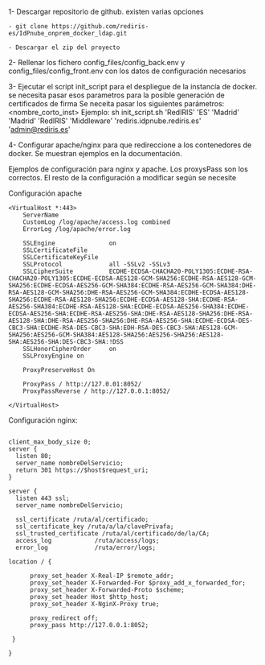 1- Descargar repositorio de github. existen varias opciones

    - git clone https://github.com/rediris-es/IdPnube_onprem_docker_ldap.git

    - Descargar el zip del proyecto

2- Rellenar los fichero config_files/config_back.env y config_files/config_front.env con los datos de configuración necesarios

3- Ejecutar el script init_script para el despliegue de la instancía de docker. se necesita pasar esos parametros para la posible generación de certificados de firma
    Se neceita pasar los siguientes parámetros: <nombre_corto_inst> <C> <ST> <L> <O> <OU> <CN> <email>
    Ejemplo: sh init_script.sh  'RedIRIS' 'ES' 'Madrid' 'Madrid' 'RedIRIS' 'Middleware' 'rediris.idpnube.rediris.es' 'admin@rediris.es'

4- Configurar apache/nginx para que redireccione a los contenedores de docker. Se muestran ejemplos en la documentación.

Ejemplos de configuración para nginx y apache. Los proxysPass son los correctos. El resto de la configuración a modificar según se necesite

Configuración apache

```plain
<VirtualHost *:443>
    ServerName 
    CustomLog /log/apache/access.log combined
    ErrorLog /log/apache/error.log

    SSLEngine               on
    SSLCertificateFile      
    SSLCertificateKeyFile   
    SSLProtocol             all -SSLv2 -SSLv3
    SSLCipherSuite          ECDHE-ECDSA-CHACHA20-POLY1305:ECDHE-RSA-CHACHA20-POLY1305:ECDHE-ECDSA-AES128-GCM-SHA256:ECDHE-RSA-AES128-GCM-SHA256:ECDHE-ECDSA-AES256-GCM-SHA384:ECDHE-RSA-AES256-GCM-SHA384:DHE-RSA-AES128-GCM-SHA256:DHE-RSA-AES256-GCM-SHA384:ECDHE-ECDSA-AES128-SHA256:ECDHE-RSA-AES128-SHA256:ECDHE-ECDSA-AES128-SHA:ECDHE-RSA-AES256-SHA384:ECDHE-RSA-AES128-SHA:ECDHE-ECDSA-AES256-SHA384:ECDHE-ECDSA-AES256-SHA:ECDHE-RSA-AES256-SHA:DHE-RSA-AES128-SHA256:DHE-RSA-AES128-SHA:DHE-RSA-AES256-SHA256:DHE-RSA-AES256-SHA:ECDHE-ECDSA-DES-CBC3-SHA:ECDHE-RSA-DES-CBC3-SHA:EDH-RSA-DES-CBC3-SHA:AES128-GCM-SHA256:AES256-GCM-SHA384:AES128-SHA256:AES256-SHA256:AES128-SHA:AES256-SHA:DES-CBC3-SHA:!DSS
    SSLHonorCipherOrder     on
    SSLProxyEngine on

    ProxyPreserveHost On

    ProxyPass / http://127.0.01:8052/
    ProxyPassReverse / http://127.0.0.1:8052/

</VirtualHost>
```


Configuración nginx: 

```plain

client_max_body_size 0;
server {
  listen 80;
  server_name nombreDelServicio;
  return 301 https://$host$request_uri;
}

server {
  listen 443 ssl;
  server_name nombreDelServicio;

  ssl_certificate /ruta/al/certificado;
  ssl_certificate_key /ruta/a/la/clavePrivafa;
  ssl_trusted_certificate /ruta/al/certificado/de/la/CA;
  access_log            /ruta/access/logs;
  error_log             /ruta/error/logs;

location / {

      proxy_set_header X-Real-IP $remote_addr;
      proxy_set_header X-Forwarded-For $proxy_add_x_forwarded_for;
      proxy_set_header X-Forwarded-Proto $scheme;
      proxy_set_header Host $http_host;
      proxy_set_header X-NginX-Proxy true;

      proxy_redirect off;
      proxy_pass http://127.0.0.1:8052;

 }

}

```
